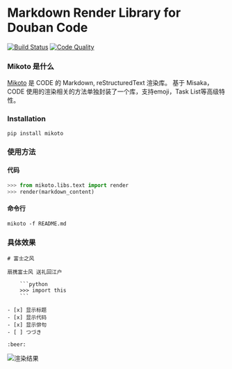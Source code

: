 Markdown Render Library for Douban Code
====

[![Build Status](https://travis-ci.org/qingfeng/mikoto.png)](https://travis-ci.org/qingfeng/mikoto)
[![Code Quality](https://landscape.io/github/qingfeng/mikoto/master/landscape.png)](https://landscape.io/github/qingfeng/mikoto/master)

### Mikoto 是什么
[Mikoto](https://github.com/qingfeng/mikoto) 是 CODE 的 Markdown, reStructuredText 渲染库。
基于 Misaka，CODE 使用的渲染相关的方法单独封装了一个库，支持emoji，Task List等高级特性。

### Installation

```
pip install mikoto
```

### 使用方法

#### 代码
```python
>>> from mikoto.libs.text import render
>>> render(markdown_content)
```

#### 命令行
```
mikoto -f README.md
```

### 具体效果

```
# 富士之风

扇携富士风 送礼回江户

    ```python
    >>> import this
    ```

- [x] 显示标题
- [x] 显示代码
- [x] 显示俳句
- [ ] つづき

:beer:

```

![渲染结果](http://douban-code.github.io/images/mikoto_result.png)
